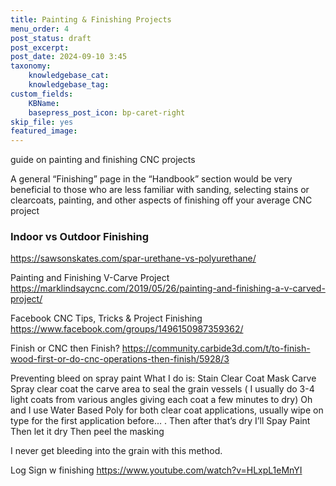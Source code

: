 ```yaml
---
title: Painting & Finishing Projects
menu_order: 4
post_status: draft
post_excerpt: 
post_date: 2024-09-10 3:45
taxonomy:
    knowledgebase_cat: 
    knowledgebase_tag:        
custom_fields:
    KBName: 
    basepress_post_icon: bp-caret-right
skip_file: yes
featured_image: 
---
```


guide on painting and finishing CNC projects

A general “Finishing” page in the “Handbook” section would be very beneficial to those who are less familiar with sanding, selecting stains or clearcoats, painting, and other aspects of finishing off your average CNC project

### Indoor vs Outdoor Finishing

https://sawsonskates.com/spar-urethane-vs-polyurethane/

Painting and Finishing V-Carve Project
https://marklindsaycnc.com/2019/05/26/painting-and-finishing-a-v-carved-project/

Facebook CNC Tips, Tricks & Project Finishing
https://www.facebook.com/groups/1496150987359362/

Finish or CNC then Finish?
https://community.carbide3d.com/t/to-finish-wood-first-or-do-cnc-operations-then-finish/5928/3

Preventing bleed on spray paint
What I do is:
Stain
Clear Coat
Mask
Carve
Spray clear coat the carve area to seal the grain vessels ( I usually do 3-4 light coats from various angles giving each coat a few minutes to dry) Oh and I use Water Based Poly for both clear coat applications, usually wipe on type for the first application before… .
Then after that’s dry I’ll Spay Paint
Then let it dry
Then peel the masking

I never get bleeding into the grain with this method.

Log Sign w finishing
https://www.youtube.com/watch?v=HLxpL1eMnYI

